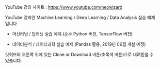 
YouTube 강의 사이트 : https://www.youtube.com/neowizard

YouTube 강좌인 Machine Learning / Deep Learning / Data Analysis 실습 예제입니다

- 머신러닝 / 딥러닝 실습 예제 (순수 Python 버전, TensorFlow 버전) 

- 데이터분석 / 데이터과학 실습 예제 (Pandas 활용, 2019년 06월 개설 예정) 

깃허브의 오른쪽 위에 있는 Clone or Download 버튼(초록색 버튼)으로 내려받을 수 있습니다.
